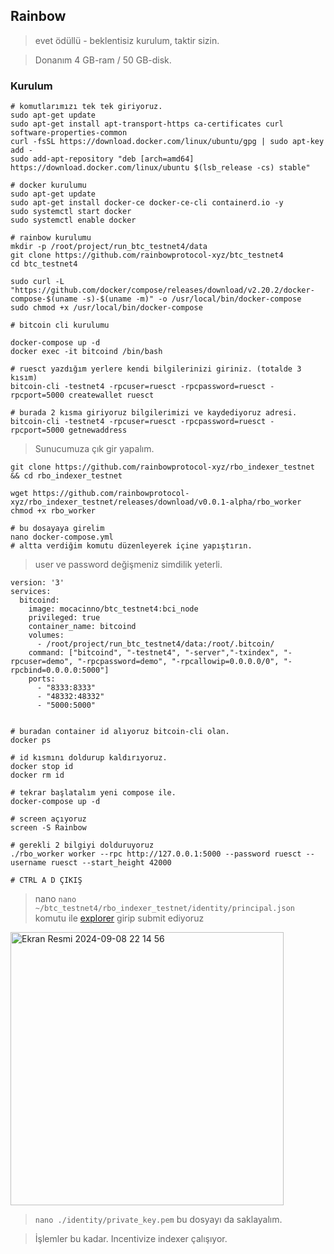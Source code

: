 ## Rainbow

> evet ödüllü - beklentisiz kurulum, taktir sizin.

> Donanım 4 GB-ram / 50 GB-disk.

### Kurulum

```console
# komutlarımızı tek tek giriyoruz.
sudo apt-get update
sudo apt-get install apt-transport-https ca-certificates curl software-properties-common
curl -fsSL https://download.docker.com/linux/ubuntu/gpg | sudo apt-key add -
sudo add-apt-repository "deb [arch=amd64] https://download.docker.com/linux/ubuntu $(lsb_release -cs) stable"

# docker kurulumu
sudo apt-get update
sudo apt-get install docker-ce docker-ce-cli containerd.io -y
sudo systemctl start docker
sudo systemctl enable docker

# rainbow kurulumu
mkdir -p /root/project/run_btc_testnet4/data
git clone https://github.com/rainbowprotocol-xyz/btc_testnet4
cd btc_testnet4

sudo curl -L "https://github.com/docker/compose/releases/download/v2.20.2/docker-compose-$(uname -s)-$(uname -m)" -o /usr/local/bin/docker-compose
sudo chmod +x /usr/local/bin/docker-compose
```
```console
# bitcoin cli kurulumu

docker-compose up -d
docker exec -it bitcoind /bin/bash

# ruesct yazdığım yerlere kendi bilgilerinizi giriniz. (totalde 3 kısım)
bitcoin-cli -testnet4 -rpcuser=ruesct -rpcpassword=ruesct -rpcport=5000 createwallet ruesct

# burada 2 kısma giriyoruz bilgilerimizi ve kaydediyoruz adresi.
bitcoin-cli -testnet4 -rpcuser=ruesct -rpcpassword=ruesct -rpcport=5000 getnewaddress
```

> Sunucumuza çık gir yapalım.

```console
git clone https://github.com/rainbowprotocol-xyz/rbo_indexer_testnet && cd rbo_indexer_testnet

wget https://github.com/rainbowprotocol-xyz/rbo_indexer_testnet/releases/download/v0.0.1-alpha/rbo_worker
chmod +x rbo_worker

# bu dosayaya girelim
nano docker-compose.yml
# altta verdiğim komutu düzenleyerek içine yapıştırın.
```

> user ve password değişmeniz simdilik yeterli.

```console
version: '3'
services:
  bitcoind:
    image: mocacinno/btc_testnet4:bci_node
    privileged: true
    container_name: bitcoind
    volumes:
      - /root/project/run_btc_testnet4/data:/root/.bitcoin/
    command: ["bitcoind", "-testnet4", "-server","-txindex", "-rpcuser=demo", "-rpcpassword=demo", "-rpcallowip=0.0.0.0/0", "-rpcbind=0.0.0.0:5000"]
    ports:
      - "8333:8333"
      - "48332:48332"
      - "5000:5000"
```

```console

# buradan container id alıyoruz bitcoin-cli olan.
docker ps

# id kısmını doldurup kaldırıyoruz.
docker stop id
docker rm id

# tekrar başlatalım yeni compose ile.
docker-compose up -d
````

```console
# screen açıyoruz
screen -S Rainbow

# gerekli 2 bilgiyi dolduruyoruz
./rbo_worker worker --rpc http://127.0.0.1:5000 --password ruesct --username ruesct --start_height 42000

# CTRL A D ÇIKIŞ
```

> nano `nano ~/btc_testnet4/rbo_indexer_testnet/identity/principal.json` komutu ile [explorer](https://testnet.rainbowprotocol.xyz/explorer) girip submit ediyoruz


<img width="437" alt="Ekran Resmi 2024-09-08 22 14 56" src="https://github.com/user-attachments/assets/b71c6f71-0a8f-42d7-83d8-6a6024841334">


> `nano ./identity/private_key.pem` bu dosyayı da saklayalım.

> İşlemler bu kadar. Incentivize indexer çalışıyor.




